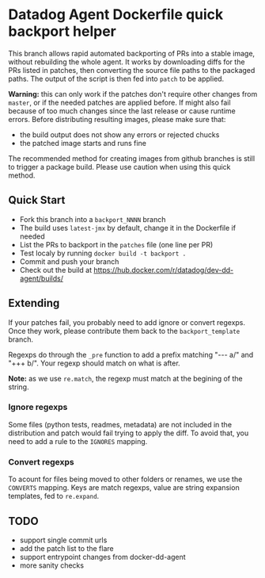# Datadog Agent Dockerfile quick backport helper

This branch allows rapid automated backporting of PRs into a stable image,
without rebuilding the whole agent. It works by downloading diffs for the PRs
listed in patches, then converting the source file paths to the packaged
paths. The output of the script is then fed into `patch` to be applied.

**Warning:** this can only work if the patches don't require other changes
from `master`, or if the needed patches are applied before. If might also fail
because of too much changes since the last release or cause runtime errors.
Before distributing resulting images, please make sure that:

- the build output does not show any errors or rejected chucks
- the patched image starts and runs fine

The recommended method for creating images from github branches is still to
trigger a package build. Please use caution when using this quick method.

## Quick Start

- Fork this branch into a `backport_NNNN` branch
- The build uses `latest-jmx` by default, change it in the Dockerfile if needed
- List the PRs to backport in the `patches` file (one line per PR)
- Test localy by running `docker build -t backport .`
- Commit and push your branch
- Check out the build at https://hub.docker.com/r/datadog/dev-dd-agent/builds/

## Extending

If your patches fail, you probably need to add ignore or convert regexps. Once they work,
please contribute them back to the `backport_template` branch.

Regexps do through the `_pre` function to add a prefix matching "--- a/" and "+++ b/".
Your regexp should match on what is after.

**Note:** as we use `re.match`, the regexp must match at the begining of the string.

### Ignore regexps

Some files (python tests, readmes, metadata) are not included in the distribution and
patch would fail trying to apply the diff. To avoid that, you need to add a rule to
the `IGNORES` mapping. 

### Convert regexps

To acount for files being moved to other folders or renames, we use the `CONVERTS` mapping.
Keys are match regexps, value are string expansion templates, fed to `re.expand`.

## TODO

- support single commit urls
- add the patch list to the flare
- support entrypoint changes from docker-dd-agent
- more sanity checks
